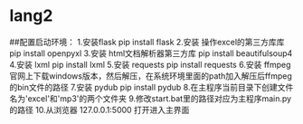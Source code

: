 # lang2
##配置启动环境：
1.安装flask
pip install flask 
2.安装 操作excel的第三方库库
pip install openpyxl
3.安装 html文档解析器第三方库
pip install beautifulsoup4
4.安装 lxml
pip install lxml
5.安装 requests
pip install requests
6.安装 ffmpeg
官网上下载windows版本，然后解压，在系统环境里面的path加入解压后ffmpeg的bin文件的路径
7.安装 pydub
pip install pydub
8.在主程序当前目录下创建文件名为'excel'和'mp3'的两个文件夹
9.修改start.bat里的路径对应为主程序main.py的路径
10.从浏览器 127.0.0.1:5000 打开进入主界面